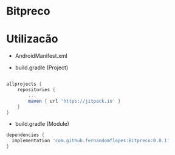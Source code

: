 # Bitpreco

# Utilizacão



* AndroidManifest.xml

* build.gradle (Project)

```gradle

allprojects {
	repositories {
		...
		maven { url 'https://jitpack.io' }
	}
}
```
* build.gradle (Module)

```gradle
dependencies {
  implementation 'com.github.fernandomflopes:Bitpreco:0.0.1'
}

```
